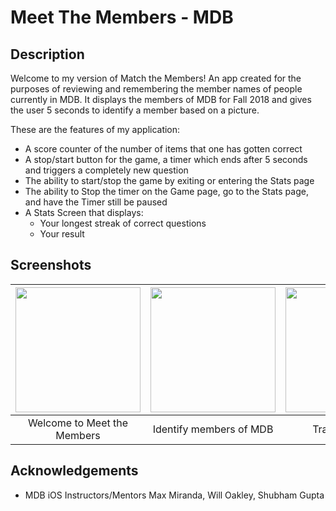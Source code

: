 # Meet The Members - MDB

## Description
Welcome to my version of Match the Members! An app created for the purposes of reviewing and remembering the member names of people currently in MDB. It displays the members of MDB for Fall 2018 and gives the user 5 seconds to identify a member based on a picture.

These are the features of my application:
* A score counter of the number of items that one has gotten correct
* A stop/start button for the game, a timer which ends after 5 seconds and triggers a completely new question
* The ability to start/stop the game by exiting or entering the Stats page
* The ability to Stop the timer on the Game page, go to the Stats page, and have the Timer still be paused
* A Stats Screen that displays:
  * Your longest streak of correct questions
  * Your result

## Screenshots
| <img src="https://i.imgur.com/VWxuIJL.png" width="200">        | <img src="https://i.imgur.com/S2TggsS.png" width="200">           | <img src="https://i.imgur.com/ekQzvsy.png" width="200">  |
| :-------------: | :-------------: | :-------------: |
| Welcome to Meet the Members | Identify members of MDB | Track statistics |

## Acknowledgements
* MDB iOS Instructors/Mentors Max Miranda, Will Oakley, Shubham Gupta
